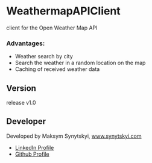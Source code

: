 # WeathermapAPIClient

client for the Open Weather Map API

<h3>Advantages:</h3>

<ul>
  <li>Weather search by city</li>
  <li>Search the weather in a random location on the map</li>
  <li>Сaching of received weather data</li>
</ul>

<h2>Version</h2>

release v1.0

<h2>Developer</h2>

Developed by Maksym Synytskyi, www.synytskyi.com

<ul>
  <li><a href="https://www.linkedin.com/in/maksim-synytskyi-27a0a7222/">LinkedIn Profile</a></li>
  <li><a href="https://github.com/Maximkooo">Github Profile</a></li>
</ul>

